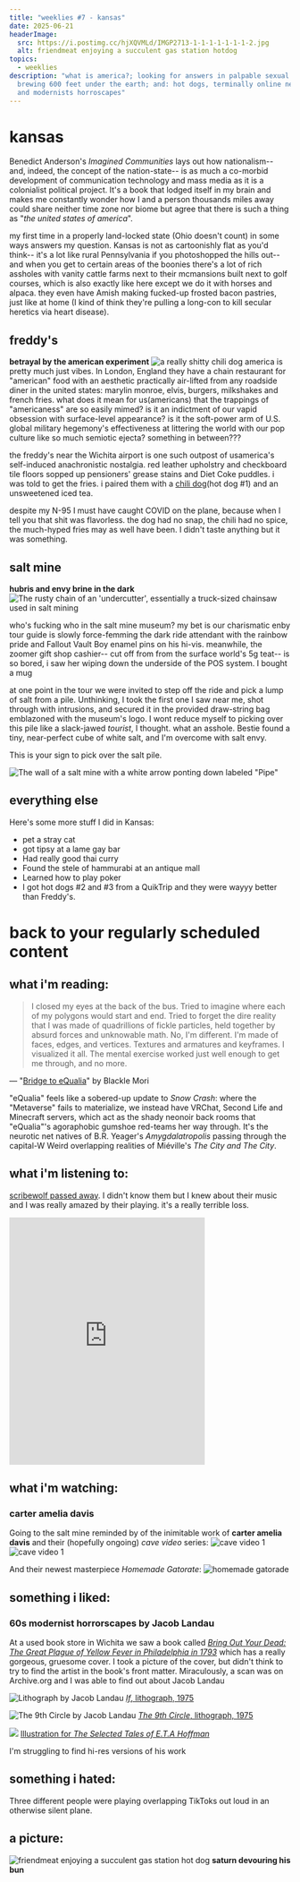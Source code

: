 ```yaml
---
title: "weeklies #7 - kansas"
date: 2025-06-21
headerImage:
  src: https://i.postimg.cc/hjXQVMLd/IMGP2713-1-1-1-1-1-1-1-2.jpg
  alt: friendmeat enjoying a succulent gas station hotdog
topics:
  - weeklies
description: "what is america?; looking for answers in palpable sexual tensions
  brewing 600 feet under the earth; and: hot dogs, terminally online neonoir,
  and modernists horroscapes"
---
```

# kansas
Benedict Anderson's _Imagined Communities_ lays out how nationalism-- and, indeed, the concept of the nation-state-- is as much a co-morbid development of communication technology and mass media as it is a colonialist political project. It's a book that lodged itself in my brain and makes me constantly wonder how I and a person thousands miles away could share neither time zone nor biome but agree that there is such a thing as "_the united states of america_".

my first time in a properly land-locked state (Ohio doesn't count) in some ways answers my question. Kansas is not as cartoonishly flat as you'd think-- it's a lot like rural Pennsylvania if you photoshopped the hills out-- and when you get to certain areas of the boonies there's a lot of rich assholes with vanity cattle farms next to their mcmansions built next to golf courses, which is also exactly like here except we do it with horses and alpaca. they even have Amish making fucked-up frosted bacon pastries, just like at home (I kind of think they're pulling a long-con to kill secular heretics via heart disease).

## freddy's
**betrayal by the american experiment**
![a really shitty chili dog](https://i.postimg.cc/vTj1PnvN/20250612-141554.jpg)
america is pretty much just vibes. In London, England they have a chain restaurant for "american" food with an aesthetic practically air-lifted from any roadside diner in the united states: marylin monroe, elvis, burgers, milkshakes and french fries. what does it mean for us(americans) that the trappings of "americaness" are so easily mimed? is it an indictment of our vapid obsession with surface-level appearance? is it the soft-power arm of U.S. global military hegemony's effectiveness at littering the world with our pop culture like so much semiotic ejecta? something in between???

the freddy's near the Wichita airport is one such outpost of usamerica's self-induced anachronistic nostalgia. red leather upholstry and checkboard tile floors sopped up pensioners' grease stains and Diet Coke puddles. i was told to get the fries. i paired them with a [chili dog](https://friendmeat.org/blog/2025/05/31/weeklies-4-wow-cool/#raw-dog%3A-the-naked-truth-about-hot-dogs-by-jamie-loftus)(hot dog #1) and an unsweetened iced tea. 

despite my N-95 I must have caught COVID on the plane, because when I tell you that shit was flavorless. the dog had no snap, the chili had no spice, the much-hyped fries may as well have been. I didn't taste anything but it was something.

## salt mine
**hubris and envy brine in the dark**
![The rusty chain of an 'undercutter', essentially a truck-sized chainsaw used in salt mining](https://i.postimg.cc/mRTkJrG3/IMGP2729.jpg)

who's fucking who in the salt mine museum? my bet is our charismatic enby tour guide is slowly force-femming the dark ride attendant with the rainbow pride and Fallout Vault Boy enamel pins on his hi-vis. meanwhile, the zoomer gift shop cashier-- cut off from from the surface world's 5g teat-- is so bored, i saw her wiping down the underside of the POS system. I bought a mug

at one point in the tour we were invited to step off the ride and pick a lump of salt from a pile. Unthinking, I took the first one I saw near me, shot through with intrusions, and secured it in the provided draw-string bag emblazoned with the museum's logo. I wont reduce myself to picking over this pile like a slack-jawed _tourist_, I thought. what an asshole. Bestie found a tiny, near-perfect cube of white salt, and I'm overcome with salt envy. 

This is your sign to pick over the salt pile.

![The wall of a salt mine with a white arrow ponting down labeled "Pipe"](https://i.postimg.cc/WzKjR6C0/IMGP2724.jpg)

## everything else
Here's some more stuff I did in Kansas:
- pet a stray cat
- got tipsy at a lame gay bar
- Had really good thai curry
- Found the stele of hammurabi at an antique mall
- Learned how to play poker
- I got hot dogs #2 and #3 from a QuikTrip and they were wayyy better than Freddy's.

# back to your regularly scheduled content
## __what i'm reading__:
> I closed my eyes at the back of the bus. Tried to imagine where each of my polygons would start and end. Tried to forget the dire reality that I was made of quadrillions of fickle particles, held together by absurd forces and unknowable math. No, I'm different. I'm made of faces, edges, and vertices. Textures and armatures and keyframes. I visualized it all. The mental exercise worked just well enough to get me through, and no more.

— "[Bridge to eQualia](https://suricrasia.online/blog/bridge-to-equalia/)" by Blackle Mori

"eQualia" feels like a sobered-up update to _Snow Crash_: where the "Metaverse" fails to materialize, we instead have VRChat, Second Life and Minecraft servers, which act as the shady neonoir back rooms that "eQualia"'s agoraphobic gumshoe red-teams her way through. It's the neurotic net natives of B.R. Yeager's _Amygdalatropolis_ passing through the capital-W Weird overlapping realities of Miéville's _The City and The City_. 

## __what i'm listening to__:
[scribewolf passed away](https://bsky.app/profile/rabbitpatches.bsky.social/post/3lrtrhtsx4s2h). I didn't know them but I knew about their music and I was really amazed by their playing. it's a really terrible loss.

<iframe style="border: 0; width: 350px; height: 442px;" src="https://bandcamp.com/EmbeddedPlayer/track=1491177840/size=large/bgcol=181a1b/linkcol=056cc4/tracklist=false/transparent=true/" seamless><a href="https://scribewolf.bandcamp.com/track/soldier-child-live">Soldier Child (Live) by Scribe Wolf</a></iframe>

## __what i'm watching__:
### carter amelia davis
Going to the salt mine reminded by of the inimitable work of **carter amelia davis** and their (hopefully ongoing) _cave video_ series:
![cave video 1](https://youtu.be/wfRmwaRl2A0?si=iDd1lIgY3iJlnbdG)
![cave video 1](https://www.youtube.com/watch?v=sJmkLBZEoEk)

And their newest masterpiece _Homemade Gatorate_:
![homemade gatorade](https://youtu.be/SFJOHlnoQNM?si=eRVL0F2Q5VJbPSKJ)

## __something i liked__:
### 60s modernist horrorscapes by Jacob Landau
At a used book store in Wichita we saw a book called [_Bring Out Your Dead: The Great Plague of Yellow Fever in Philadelphia in 1793_](https://archive.org/details/bringoutyourdead0000unse) which has a really gorgeous, gruesome cover. I took a picture of the cover, but didn't think to try to find the artist in the book's front matter. Miraculously, a scan was on Archive.org and I was able to find out about Jacob Landau

![Lithograph by Jacob Landau](https://woodmereartmuseum.org/images/stories/flexicontent/l_Landau_2006.12.10_WEB-1.jpg)
[*If*, lithograph, 1975](https://woodmereartmuseum.org/explore-online/collection/artist/jacob-landau)

![The 9th Circle by Jacob Landau](https://woodmereartmuseum.org/images/stories/flexicontent/l_Landau_2006.12.8_WEB-1.jpg)
[_The 9th Circle_, lithograph, 1975](https://woodmereartmuseum.org/explore-online/collection/the-ninth-circle)

![](https://www.fulltable.com/vts/aoi/l/landau/2.jpeg)
[Illustration for _The Selected Tales of E.T.A Hoffman_](https://www.fulltable.com/vts/aoi/l/landau/a.htm)

I'm struggling to find hi-res versions of his work
## __something i hated__:
Three different people were playing overlapping TikToks out loud in an otherwise silent plane.

## __a picture__:
![friendmeat enjoying a succulent gas station hot dog](https://i.postimg.cc/hjXQVMLd/IMGP2713-1-1-1-1-1-1-1-2.jpg)
**saturn devouring his bun**
